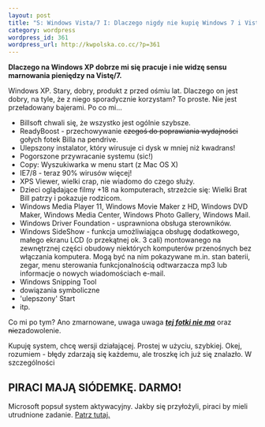 ```yaml
--- 
layout: post
title: "S: Windows Vista/7 I: Dlaczego nigdy nie kupię Windows 7 i Visty"
category: wordpress
wordpress_id: 361
wordpress_url: http://kwpolska.co.cc/?p=361
---
```

**Dlaczego na Windows XP dobrze mi się pracuje i nie widzę sensu marnowania pieniędzy na Vistę/7.**

Windows XP. Stary, dobry, produkt z przed ośmiu lat. Dlaczego on jest dobry, na tyle, że z niego sporadycznie korzystam? To proste. Nie jest przeładowany bajerami. Po co mi... 

*   Billsoft chwali się, że wszystko jest ogólnie szybsze.
*   ReadyBoost - przechowywanie <span style="text-decoration: line-through;">czegoś do poprawiania wydajności</span> gołych fotek Billa na pendrive.
*   Ulepszony instalator, który wirusuje ci dysk w mniej niż kwadrans!
*   Pogorszone przywracanie systemu (sic!)
*   Copy: Wyszukiwarka w menu start (z Mac OS X)
*   IE7/8 - teraz 90% wirusów więcej!
*   XPS Viewer, wielki crap, nie wiadomo do czego służy.
*   Dzieci oglądające filmy +18 na komputerach, strzeżcie się: Wielki Brat Bill patrzy i pokazuje rodzicom.
*   Windows Media Player 11, Windows Movie Maker z HD, Windows DVD Maker, Windows Media Center, Windows Photo Gallery, Windows Mail.
*   Windows Driver Foundation - usprawniona obsługa sterowników.
*   Windows SideShow - funkcja umożliwiająca obsługę dodatkowego, małego ekranu LCD (o przekątnej ok. 3 cali) montowanego na zewnętrznej części obudowy niektórych komputerów przenośnych bez włączania komputera. Mogą być na nim pokazywane m.in. stan baterii, zegar, menu sterowania funkcjonalnością odtwarzacza mp3 lub informacje o nowych wiadomościach e-mail.
*   Windows Snipping Tool
*   dowiązania symboliczne
*   'ulepszony' Start
*   itp.

Co mi po tym? Ano zmarnowane, uwaga uwaga ***<span style="text-decoration: underline;">tej fotki nie ma</span>*** oraz <span style="text-decoration: line-through;">nie</span>zadowolenie.

Kupuję system, chcę wersji działającej. Prostej w użyciu, szybkiej. Okej, rozumiem - błędy zdarzają się każdemu, ale troszkę ich już się znalazło. W szczególności 

## PIRACI MAJĄ SIÓDEMKĘ. DARMO!

Microsoft popsuł system aktywacyjny. Jakby się przyłożyli, piraci by mieli utrudnione zadanie. [Patrz tutaj.][1]

 [1]: http://di.com.pl/news/29505,0,Mechanizm_aktywacyjny_Windows_7_zlamany.html
